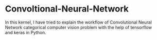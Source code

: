 # Convoltional-Neural-Network
In this kernel, I have tried to explain the workflow of Convolutional Neural Network categorical computer vision problem with the help of tensorflow and keras in Python.
